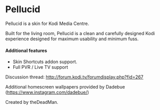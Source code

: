 Pellucid
===================

Pellucid is a skin for Kodi Media Centre.

Built for the living room, Pellucid is a clean and carefully designed Kodi experience designed for maximum usability and minimum fuss.

#### Additional features

- Skin Shortcuts addon support.
- Full PVR / Live TV support

Discussion thread: http://forum.kodi.tv/forumdisplay.php?fid=267

Additional homescreen wallpapers provided by Dadebue (https://www.instagram.com/dadebue/)

Created by theDeadMan.

